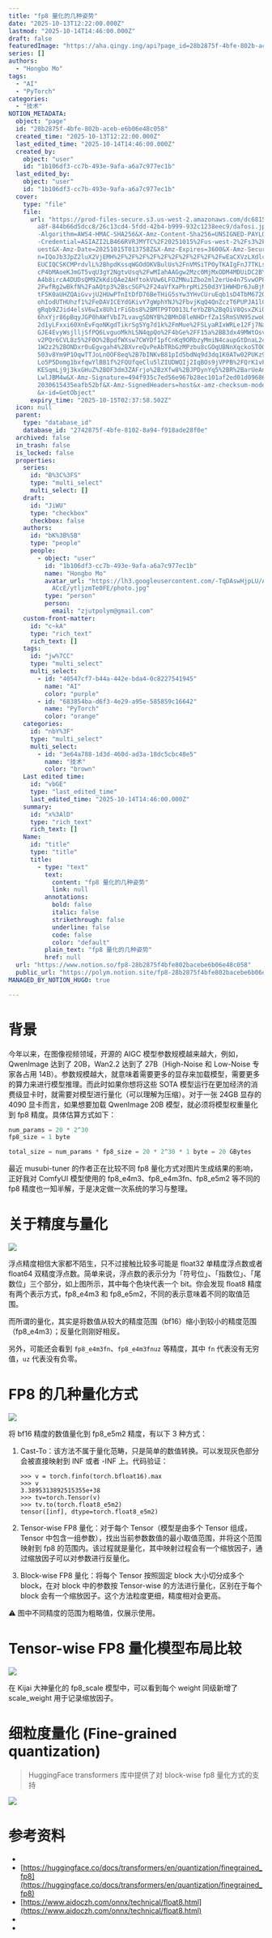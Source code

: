 ```yaml
---
title: "fp8 量化的几种姿势"
date: "2025-10-13T12:22:00.000Z"
lastmod: "2025-10-14T14:46:00.000Z"
draft: false
featuredImage: "https://aha.qingy.ing/api?page_id=28b2875f-4bfe-802b-aceb-e6b06e48c058"
series: []
authors:
  - "Hongbo Mo"
tags:
  - "AI"
  - "PyTorch"
categories:
  - "技术"
NOTION_METADATA:
  object: "page"
  id: "28b2875f-4bfe-802b-aceb-e6b06e48c058"
  created_time: "2025-10-13T12:22:00.000Z"
  last_edited_time: "2025-10-14T14:46:00.000Z"
  created_by:
    object: "user"
    id: "1b106df3-cc7b-493e-9afa-a6a7c977ec1b"
  last_edited_by:
    object: "user"
    id: "1b106df3-cc7b-493e-9afa-a6a7c977ec1b"
  cover:
    type: "file"
    file:
      url: "https://prod-files-secure.s3.us-west-2.amazonaws.com/dc681554-1505-4cec-9\
        a8f-844b66d5dcc8/26c13cd4-5fdd-42b4-b999-932c1238eec9/dafosi.jpeg?X-Amz\
        -Algorithm=AWS4-HMAC-SHA256&X-Amz-Content-Sha256=UNSIGNED-PAYLOAD&X-Amz\
        -Credential=ASIAZI2LB466RVRJMYTC%2F20251015%2Fus-west-2%2Fs3%2Faws4_req\
        uest&X-Amz-Date=20251015T013758Z&X-Amz-Expires=3600&X-Amz-Security-Toke\
        n=IQoJb3JpZ2luX2VjEMH%2F%2F%2F%2F%2F%2F%2F%2F%2F%2FwEaCXVzLXdlc3QtMiJHM\
        EUCIQCSKCMPrdvlL%2BhpdKssqWGOdOKVBulUs%2FnVMSiTPOyTKAIgFnJ7TKLsVf97wKDJ\
        cP4bMAoeKJmGT5vqU3gY2NgtvUsq%2FwMIahAAGgw2Mzc0MjMxODM4MDUiDC2BY8ZliWpXO\
        A4b8ircA4DUDsQM9ZkKdiQAe2AHftokVUw6LFOZMNu1Zbo2ml2erUe4n7SvwOP80oTTLAm%\
        2FwfRg2wBkfN%2FaAQtp3%2BscSGF%2F24aVfXaPhrpMi250d3Y1HWHDr6JuBjMyxLMS3d7\
        tF5K0aUHZQAiGvvjU2HUwPTnItDfD76BeTHiG5sYw3YHvCUruEqb1sD4TbM672Oeru835sS\
        ohIodUTHUhzf1%2FeDAVICEYdGKivY7gWphYNJ%2FbvjKqQ4QnZczT6PUPJA1lCzqWhR8aq\
        gRqb9ZJid4elsV6wIx8Uh1rFiGbs8%2BMTP9TO013LfeYbZB%2BqOiV8QsxZKiQK69SrNSk\
        6hxYjr86pBqyJGP0hAWfVbI7LvavgSDNYB%2BMhD8leNHDrfZa1SRmSVN95zwoULQCU78l5\
        2d1yLFxxi60XnEvFqoNKgdTikrSg5Yg7d1k%2FmMue%2FSLyaRIxWRLe12Fj7Na0Qm1tR3Q\
        GJE4EvyWsjlljSfPQ6LvguoMkhLSN4qpQo%2F4bGe%2FF15a%2BB3dx49MWtOsvV9z8xN0c\
        v2PQr6CVL8z5%2F0O%2BpdfWXsw7CWYDf1pfCnKq9ORbzyMmiN4caupGtDnaL2cb46dGvYH\
        1W2z2%2BONDxr0uEgvgah4%2BXvreQvPeAbTRbGzMPzbu8cGOqUBNnXqckoSTOOicyVyXGy\
        503v8Ym9P1OqwTTJoLnOOF8eq%2B7bINKvB81pId5bdNq9d3dq1K0ATw02PUKz9m96%2BQC\
        Lo5P5Domg1bxfqwYlBB1f%2FQUfqeClu5lZIUDWQIj2IqBOs9jVPPB%2FQrK1vFUEFHtCwj\
        KESqmLj9j3kxGHuZ%2BOF3dm3ZAFrjo%2BzXfw8%2BJPDynYq5%2BR%2BarUeAnM%2F2tVN\
        LwlJBM4w&X-Amz-Signature=494f935c7ed56e967b28ec101af2ed01d09686059f756b\
        2030615435eafb52bf&X-Amz-SignedHeaders=host&x-amz-checksum-mode=ENABLED\
        &x-id=GetObject"
      expiry_time: "2025-10-15T02:37:58.502Z"
  icon: null
  parent:
    type: "database_id"
    database_id: "2742875f-4bfe-8102-8a94-f918ade28f0e"
  archived: false
  in_trash: false
  is_locked: false
  properties:
    series:
      id: "B%3C%3FS"
      type: "multi_select"
      multi_select: []
    draft:
      id: "JiWU"
      type: "checkbox"
      checkbox: false
    authors:
      id: "bK%3B%5B"
      type: "people"
      people:
        - object: "user"
          id: "1b106df3-cc7b-493e-9afa-a6a7c977ec1b"
          name: "Hongbo Mo"
          avatar_url: "https://lh3.googleusercontent.com/-TqDAswHjpLU/AAAAAAAAAAI/AAAAAAA\
            ACcE/ytljzmTe0FE/photo.jpg"
          type: "person"
          person:
            email: "zjutpolym@gmail.com"
    custom-front-matter:
      id: "c~kA"
      type: "rich_text"
      rich_text: []
    tags:
      id: "jw%7CC"
      type: "multi_select"
      multi_select:
        - id: "40547cf7-b44a-442e-bda4-0c8227541945"
          name: "AI"
          color: "purple"
        - id: "683854ba-d6f3-4e29-a95e-585859c16642"
          name: "PyTorch"
          color: "orange"
    categories:
      id: "nbY%3F"
      type: "multi_select"
      multi_select:
        - id: "3e64a788-1d3d-460d-ad3a-18dc5cbc48e5"
          name: "技术"
          color: "brown"
    Last edited time:
      id: "vbGE"
      type: "last_edited_time"
      last_edited_time: "2025-10-14T14:46:00.000Z"
    summary:
      id: "x%3AlD"
      type: "rich_text"
      rich_text: []
    Name:
      id: "title"
      type: "title"
      title:
        - type: "text"
          text:
            content: "fp8 量化的几种姿势"
            link: null
          annotations:
            bold: false
            italic: false
            strikethrough: false
            underline: false
            code: false
            color: "default"
          plain_text: "fp8 量化的几种姿势"
          href: null
  url: "https://www.notion.so/fp8-28b2875f4bfe802bacebe6b06e48c058"
  public_url: "https://polym.notion.site/fp8-28b2875f4bfe802bacebe6b06e48c058"
MANAGED_BY_NOTION_HUGO: true

---
```



# 背景


今年以来，在图像视频领域，开源的 AIGC 模型参数规模越来越大，例如，QwenImage 达到了 20B，Wan2.2 达到了 27B（High-Noise 和 Low-Noise 专家各占用 14B）。参数规模越大，就意味着需要更多的显存来加载模型，需要更多的算力来进行模型推理。而此时如果你想将这些 SOTA 模型运行在更加经济的消费级显卡时，就需要对模型进行量化（可以理解为压缩）。对于一张 24GB 显存的 4090 显卡而言，如果想要加载 QwenImage 20B 模型，就必须将模型权重量化到 fp8 精度。具体估算方式如下：


```python
num_params = 20 * 2^30
fp8_size = 1 byte

total_size = num_params * fp8_size = 20 * 2^30 * 1 byte = 20 GBytes
```


最近 musubi-tuner 的作者正在比较不同 fp8 量化方式对图片生成结果的影响，正好我对 ComfyUI 模型使用的 fp8_e4m3、fp8_e4m3fn、fp8_e5m2 等不同的 fp8 精度也一知半解，于是决定做一次系统的学习与整理。


# 关于精度与量化


![](https://aha.qingy.ing/api?block_id=28b2875f-4bfe-80ed-bc65-ca7c746b0ad1)


浮点精度相信大家都不陌生，只不过接触比较多可能是 float32 单精度浮点数或者 float64 双精度浮点数。简单来说，浮点数的表示分为「符号位」、「指数位」、「尾数位」三个部分，如上图所示，其中每个色块代表一个 bit。你会发现 float8 精度有两个表示方式，fp8_e4m3 和 fp8_e5m2，不同的表示意味着不同的取值范围。


而所谓的量化，其实是将数值从较大的精度范围（bf16）缩小到较小的精度范围（fp8_e4m3）；反量化则刚好相反。


另外，可能还会看到 `fp8_e4m3fn`、`fp8_e4m3fnuz` 等精度，其中 `fn` 代表没有无穷值，`uz` 代表没有负零。


# FP8 的几种量化方式


![](https://aha.qingy.ing/api?block_id=28c2875f-4bfe-80fe-a050-e131b6fe277d)


将 bf16 精度的数值量化到 fp8_e5m2 精度，有以下 3 种方式：

1. Cast-To：该方法不属于量化范畴，只是简单的数值转换。可以发现灰色部分会被直接映射到 INF 或者 -INF 上。代码验证：

	```shell
	>>> v = torch.finfo(torch.bfloat16).max
	>>> v
	3.3895313892515355e+38
	>>> tv=torch.Tensor(v)
	>>> tv.to(torch.float8_e5m2)
	tensor([inf], dtype=torch.float8_e5m2)
	```

1. Tensor-wise FP8 量化：对于每个 Tensor（模型是由多个 Tensor 组成，Tensor 中包含一组参数），找出当前参数数值的最小取值范围，并将这个范围映射到 fp8 的范围内。该过程就是量化，其中映射过程会有一个缩放因子，通过缩放因子可以对参数进行反量化。
1. Block-wise FP8 量化：将每个 Tensor 按照固定 block 大小切分成多个 block，在对 block 中的参数按 Tensor-wise 的方法进行量化，区别在于每个 block 会有一个缩放因子。这个方法粒度更细，精度相对会更高。

⚠️ 图中不同精度的范围为粗略值，仅展示使用。


# Tensor-wise FP8 量化模型布局比较


![](https://aha.qingy.ing/api?block_id=28b2875f-4bfe-8020-b8e2-e4701e88442e)


在 Kijai 大神量化的 fp8_scale 模型中，可以看到每个 weight 同级新增了 scale_weight 用于记录缩放因子。


# 细粒度量化 (Fine-grained quantization)


> HuggingFace transformers 库中提供了对 block-wise fp8 量化方式的支持


![](https://aha.qingy.ing/api?block_id=28b2875f-4bfe-80fb-9ad8-cbb92ac6dc26)


# 参考资料

- 
- [https://huggingface.co/docs/transformers/en/quantization/finegrained_fp8](https://huggingface.co/docs/transformers/en/quantization/finegrained_fp8)
- [https://www.aidoczh.com/onnx/technical/float8.html](https://www.aidoczh.com/onnx/technical/float8.html)
- 
- 
